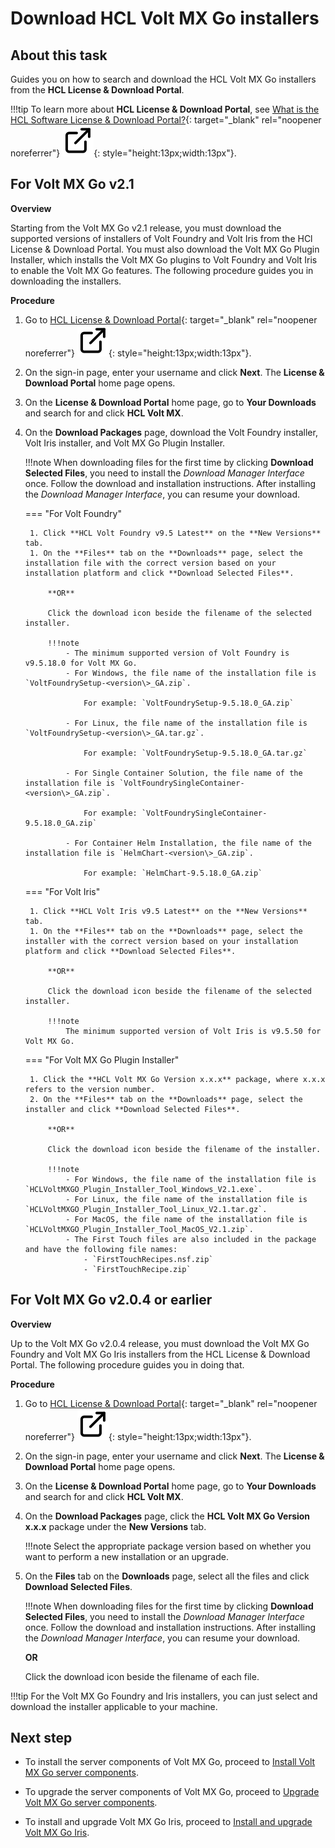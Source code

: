 # Download HCL Volt MX Go installers

## About this task

Guides you on how to search and download the HCL Volt MX Go installers from the **HCL License & Download Portal**.

!!!tip
    To learn more about **HCL License & Download Portal**, see [What is the HCL Software License & Download Portal?](https://support.hcltechsw.com/csm?id=kb_article&sysparm_article=KB0073344 "Link opens a new tab"){: target="_blank" rel="noopener noreferrer"}&nbsp;![link image](../assets/images/external-link.svg){: style="height:13px;width:13px"}.

## For Volt MX Go v2.1

**Overview**

Starting from the Volt MX Go v2.1 release, you must download the supported versions of installers of Volt Foundry and Volt Iris from the HCl License & Download Portal. You must also download the Volt MX Go Plugin Installer, which installs the Volt MX Go plugins to Volt Foundry and Volt Iris to enable the Volt MX Go features. The following procedure guides you in downloading the installers. 

**Procedure**

1. Go to [HCL License & Download Portal](https://hclsoftware.flexnetoperations.com/ "Link opens a new tab"){: target="_blank" rel="noopener noreferrer"}&nbsp;![link image](../assets/images/external-link.svg){: style="height:13px;width:13px"}.

2. On the sign-in page, enter your username and click **Next**. The **License & Download Portal** home page opens.

3. On the **License & Download Portal** home page, go to **Your Downloads** and search for and click **HCL Volt MX**.

4. On the **Download Packages** page, download the Volt Foundry installer, Volt Iris installer, and Volt MX Go Plugin Installer.

    !!!note
        When downloading files for the first time by clicking **Download Selected Files**, you need to install the *Download Manager Interface* once. Follow the download and installation instructions. After installing the *Download Manager Interface*, you can resume your download.

    === "For Volt Foundry"

        1. Click **HCL Volt Foundry v9.5 Latest** on the **New Versions** tab.
        1. On the **Files** tab on the **Downloads** page, select the installation file with the correct version based on your installation platform and click **Download Selected Files**.

            **OR** 

            Click the download icon beside the filename of the selected installer.

            !!!note
                - The minimum supported version of Volt Foundry is v9.5.18.0 for Volt MX Go.
                - For Windows, the file name of the installation file is `VoltFoundrySetup-<version\>_GA.zip`. 
                    
                    For example: `VoltFoundrySetup-9.5.18.0_GA.zip`
                
                - For Linux, the file name of the installation file is `VoltFoundrySetup-<version\>_GA.tar.gz`. 
                    
                    For example: `VoltFoundrySetup-9.5.18.0_GA.tar.gz`
                
                - For Single Container Solution, the file name of the installation file is `VoltFoundrySingleContainer-<version\>_GA.zip`.  
                
                    For example: `VoltFoundrySingleContainer-9.5.18.0_GA.zip`

                - For Container Helm Installation, the file name of the installation file is `HelmChart-<version\>_GA.zip`.

                    For example: `HelmChart-9.5.18.0_GA.zip`

    === "For Volt Iris"

        1. Click **HCL Volt Iris v9.5 Latest** on the **New Versions** tab.
        1. On the **Files** tab on the **Downloads** page, select the installer with the correct version based on your installation platform and click **Download Selected Files**.

            **OR** 

            Click the download icon beside the filename of the selected installer.

            !!!note
                The minimum supported version of Volt Iris is v9.5.50 for Volt MX Go.

    === "For Volt MX Go Plugin Installer"

        1. Click the **HCL Volt MX Go Version x.x.x** package, where x.x.x refers to the version number.
        2. On the **Files** tab on the **Downloads** page, select the installer and click **Download Selected Files**.

            **OR** 

            Click the download icon beside the filename of the installer.

            !!!note
                - For Windows, the file name of the installation file is `HCLVoltMXGO_Plugin_Installer_Tool_Windows_V2.1.exe`.
                - For Linux, the file name of the installation file is `HCLVoltMXGO_Plugin_Installer_Tool_Linux_V2.1.tar.gz`.
                - For MacOS, the file name of the installation file is `HCLVoltMXGO_Plugin_Installer_Tool_MacOS_V2.1.zip`.
                - The First Touch files are also included in the package and have the following file names:
                    - `FirstTouchRecipes.nsf.zip`
                    - `FirstTouchRecipe.zip`

## For Volt MX Go v2.0.4 or earlier

**Overview**

Up to the Volt MX Go v2.0.4 release, you must download the Volt MX Go Foundry and Volt MX Go Iris installers from the HCL License & Download Portal. The following procedure guides you in doing that.

**Procedure**

1. Go to [HCL License & Download Portal](https://hclsoftware.flexnetoperations.com/ "Link opens a new tab"){: target="_blank" rel="noopener noreferrer"}&nbsp;![link image](../assets/images/external-link.svg){: style="height:13px;width:13px"}.

2. On the sign-in page, enter your username and click **Next**. The **License & Download Portal** home page opens.
3. On the **License & Download Portal** home page, go to **Your Downloads** and search for and click **HCL Volt MX**.
4. On the **Download Packages** page, click the **HCL Volt MX Go Version x.x.x** package under the **New Versions** tab.

    !!!note
        Select the appropriate package version based on whether you want to perform a new installation or an upgrade.

5. On the **Files** tab on the **Downloads** page, select all the files and click **Download Selected Files**.

    !!!note
        When downloading files for the first time by clicking **Download Selected Files**, you need to install the *Download Manager Interface* once. Follow the download and installation instructions. After installing the *Download Manager Interface*, you can resume your download.

    **OR**

    Click the download icon beside the filename of each file.

!!!tip
    For the Volt MX Go Foundry and Iris installers, you can just select and download the installer applicable to your machine.

## Next step

- To install the server components of Volt MX Go, proceed to [Install Volt MX Go server components](installfoundryindex.md).

- To upgrade the server components of Volt MX Go, proceed to [Upgrade Volt MX Go server components](versupgradeindx.md).

- To install and upgrade Volt MX Go Iris, proceed to [Install and upgrade Volt MX Go Iris](installirisindex.md).
